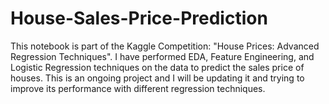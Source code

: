 # House-Sales-Price-Prediction
This notebook is part of the Kaggle Competition: "House Prices: Advanced Regression Techniques". I have performed EDA, Feature Engineering, and Logistic Regression techniques on the data to predict the sales price of houses. This is an ongoing project and I will be updating it and trying to improve its performance with different regression techniques.
